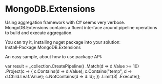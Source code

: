 MongoDB.Extensions
==================

Using aggregation framework with C# seems very verbose.
MongoDB.Extensions contains a fluent interface around pipeline operations to build and execute aggregation.

You can try it, installing nuget package into your solution:  
Install-Package MongoDB.Extensions  

An easy sample, about how to use package API:  

var result = _collection.CreatePipeline()
                .Match(d => d.Value >= 10)
                .Project(c =>
                    {
                        c.Contains(d => d.Value);
                        c.Contains("temp", d => d.Child.Leaf.Value);
                        c.NotContains(d => d.Id);
                    })
                .Limit(3)
                .Execute();
